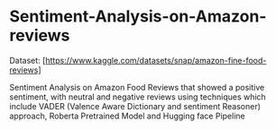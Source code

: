 # Sentiment-Analysis-on-Amazon-reviews

Dataset: [https://www.kaggle.com/datasets/snap/amazon-fine-food-reviews]

Sentiment Analysis on Amazon Food Reviews that showed a positive sentiment, with neutral and negative reviews using techniques which include VADER (Valence Aware Dictionary and sentiment Reasoner) approach, Roberta Pretrained Model and Hugging face Pipeline




